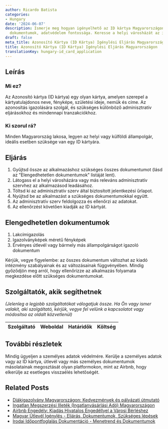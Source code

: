 ```yaml
---
author: Ricardo Batista
categories:
- Hungary
date: '2024-06-07'
description: Ismerje meg hogyan igényelhető az ID kártya Magyarországon, szükséges
  dokumentumok, adatvédelem fontossága. Keresse a helyi városházát az igényléshez.
draft: false
meta_title: Azonosító Kártya (ID Kártya) Igénylési Eljárás Magyarországon
title: Azonosító Kártya (ID Kártya) Igénylési Eljárás Magyarországon
translationKey: hungary-id_card_application
---
```



## Leírás
### Mi ez?
Az Azonosító kártya (ID kártya) egy olyan kártya, amelyen szerepel a kártyatulajdonos neve, fényképe, születési ideje, nemük és címe. Az azonosítás igazolására szolgál, és szükséges különböző adminisztratív eljárásokhoz és mindennapi tranzakciókhoz.

### Ki szorul rá?
Minden Magyarország lakosa, legyen az helyi vagy külföldi állampolgár, ideális esetben szüksége van egy ID kártyára.

## Eljárás
1. Gyűjtsd össze az alkalmazáshoz szükséges összes dokumentumot (lásd az "Elengedhetetlen dokumentumok" listáját lent).
2. Látogass el a helyi városházára vagy más releváns adminisztratív szervhez az alkalmazásod leadásához.
3. Töltsd ki az adminisztratív szerv által biztosított jelentkezési űrlapot.
4. Nyújtsd be az alkalmazást a szükséges dokumentumokkal együtt.
5. Az adminisztratív szerv feldolgozza és ellenőrzi az adatokat.
6. Az ellenőrzést követően kiadják az ID kártyát.

## Elengedhetetlen dokumentumok
1. Lakcímigazolás
2. Igazolványképek méretű fényképek
3. Érvényes útlevél vagy bármely más állampolgárságot igazoló dokumentum

Kérjük, vegye figyelembe: az összes dokumentum változhat az kiadó intézmény szabályainak és az változásainak függvényében. Mindig győződjön meg arról, hogy ellenőrizze az alkalmazás folyamata megkezdése előtt szükséges dokumentumokat.

## Szolgáltatók, akik segíthetnek
_(Jelenleg a legjobb szolgáltatókat válogatjuk össze. Ha Ön vagy ismer valakit, aki szolgáltató, kérjük, vegye fel velünk a kapcsolatot vagy módosítsa az oldalt közvetlenül)_

| Szolgáltató     |     Weboldal    |     Határidők    |       Költség     |
| :-------------: | :-------------: |  :-------------: | :-------------: |

## További részletek
Mindig ügyeljen a személyes adatok védelmére. Kerülje a személyes adatok vagy az ID kártya, útlevél vagy más személyes dokumentumok másolatainak megosztását olyan platformokon, mint az Airbnb, hogy elkerülje az esetleges visszaélés lehetőségét.
## Related Posts

- [Diákigazolvány Magyarországon: Kedvezmények és pályázati útmutató](https://tramitit.com/hu/guides/hungary/diakigazolvany_igenylese/)
- [Ingatlan Megszerzési Illeték (Ingatlanvásárlási Adó) Magyarországon](https://tramitit.com/hu/guides/hungary/vagyonszerzesi_illetek_befizetese/)
- [Airbnb Engedély: Kiadás Hivatalos Engedéllyel a Városi Bérléshez](https://tramitit.com/hu/guides/hungary/airbnb_engedely_igenylese/)
- [Magyar Útlevél Igénylés - Eljárás, Dokumentumok, Szükséges lépések](https://tramitit.com/hu/guides/hungary/utlevel_igenylese/)
- [Irodai Időpontfoglalás Dokumentáció - Menetrend és Dokumentumok](https://tramitit.com/hu/guides/hungary/okmanyiroda_idopont_foglalas/)